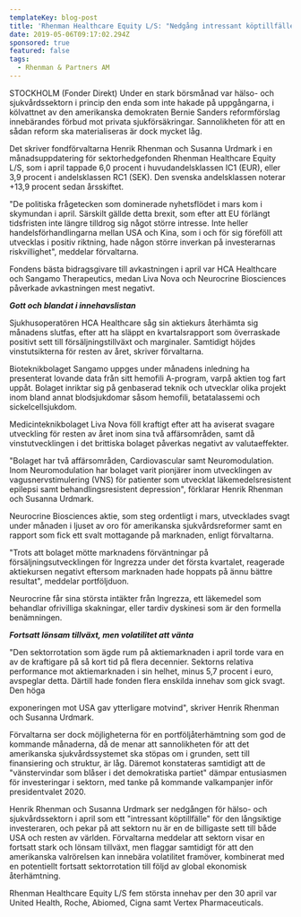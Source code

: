 ```yaml
---
templateKey: blog-post
title: 'Rhenman Healthcare Equity L/S: "Nedgång intressant köptillfälle"'
date: 2019-05-06T09:17:02.294Z
sponsored: true
featured: false
tags:
  - Rhenman & Partners AM
---
```

STOCKHOLM (Fonder Direkt) Under en stark börsmånad var hälso- och sjukvårdssektorn i princip den enda som inte hakade på uppgångarna, i kölvattnet av den amerikanska demokraten Bernie Sanders reformförslag innebärandes förbud mot privata sjukförsäkringar. Sannolikheten för att en sådan reform ska materialiseras är dock mycket låg.



Det skriver fondförvaltarna Henrik Rhenman och Susanna Urdmark i en månadsuppdatering för sektorhedgefonden Rhenman Healthcare Equity L/S, som i april tappade 6,0 procent i huvudandelsklassen IC1 (EUR), eller 3,9 procent i andelsklassen RC1 (SEK). Den svenska andelsklassen noterar +13,9 procent sedan årsskiftet.



"De politiska frågetecken som dominerade nyhetsflödet i mars kom i skymundan i april. Särskilt gällde detta brexit, som efter att EU förlängt tidsfristen inte längre tilldrog sig något större intresse. Inte heller handelsförhandlingarna mellan USA och Kina, som i och för sig föreföll att utvecklas i positiv riktning, hade någon större inverkan på investerarnas riskvillighet", meddelar förvaltarna.



Fondens bästa bidragsgivare till avkastningen i april var HCA Healthcare och Sangamo Therapeutics, medan Liva Nova och Neurocrine Biosciences påverkade avkastningen mest negativt.



**_Gott och blandat i innehavslistan_**



Sjukhusoperatören HCA Healthcare såg sin aktiekurs återhämta sig månadens slutfas, efter att ha släppt en kvartalsrapport som överraskade positivt sett till försäljningstillväxt och marginaler. Samtidigt höjdes vinstutsikterna för resten av året, skriver förvaltarna.



Bioteknikbolaget Sangamo uppges under månadens inledning ha presenterat lovande data från sitt hemofili A-program, varpå aktien tog fart uppåt. Bolaget inriktar sig på genbaserad teknik och utvecklar olika projekt inom bland annat blodsjukdomar såsom hemofili, betatalassemi och sickelcellsjukdom.



Medicinteknikbolaget Liva Nova föll kraftigt efter att ha aviserat svagare utveckling för resten av året inom sina två affärsområden, samt då vinstutvecklingen i det brittiska bolaget påverkas negativt av valutaeffekter.



"Bolaget har två affärsområden, Cardiovascular samt Neuromodulation. Inom Neuromodulation har bolaget varit pionjärer inom utvecklingen av vagusnervstimulering (VNS) för patienter som utvecklat läkemedelsresistent epilepsi samt behandlingsresistent depression", förklarar Henrik Rhenman och Susanna Urdmark.



Neurocrine Biosciences aktie, som steg ordentligt i mars, utvecklades svagt under månaden i ljuset av oro för amerikanska sjukvårdsreformer samt en rapport som fick ett svalt mottagande på marknaden, enligt förvaltarna.



"Trots att bolaget mötte marknadens förväntningar på försäljningsutvecklingen för Ingrezza under det första kvartalet, reagerade aktiekursen negativt eftersom marknaden hade hoppats på ännu bättre resultat", meddelar portföljduon.



Neurocrine får sina största intäkter från Ingrezza, ett läkemedel som behandlar ofrivilliga skakningar, eller tardiv dyskinesi som är den formella benämningen.



**_Fortsatt lönsam tillväxt, men volatilitet att vänta_**



"Den sektorrotation som ägde rum på aktiemarknaden i april torde vara en av de kraftigare på så kort tid på flera decennier. Sektorns relativa performance mot aktiemarknaden i sin helhet, minus 5,7 procent i euro, avspeglar detta. Därtill hade fonden flera enskilda innehav som gick svagt. Den höga



exponeringen mot USA gav ytterligare motvind", skriver Henrik Rhenman och Susanna Urdmark.



Förvaltarna ser dock möjligheterna för en portföljåterhämtning som god de kommande månaderna, då de menar att sannolikheten för att det amerikanska sjukvårdssystemet ska stöpas om i grunden, sett till finansiering och struktur, är låg. Däremot konstateras samtidigt att de "vänstervindar som blåser i det demokratiska partiet" dämpar entusiasmen för investeringar i sektorn, med tanke på kommande valkampanjer inför presidentvalet 2020.



Henrik Rhenman och Susanna Urdmark ser nedgången för hälso- och sjukvårdssektorn i april som ett "intressant köptillfälle" för den långsiktige investeraren, och pekar på att sektorn nu är en de billigaste sett till både USA och resten av världen. Förvaltarna meddelar att sektorn visar en fortsatt stark och lönsam tillväxt, men flaggar samtidigt för att den amerikanska valrörelsen kan innebära volatilitet framöver, kombinerat med en potentiellt fortsatt sektorrotation till följd av global ekonomisk återhämtning.



Rhenman Healthcare Equity L/S fem största innehav per den 30 april var United Health, Roche, Abiomed, Cigna samt Vertex Pharmaceuticals.
